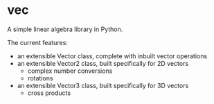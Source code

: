 # vec
A simple linear algebra library in Python.

The current features:
 - an extensible Vector class, complete with inbuilt vector operations
 - an extensible Vector2 class, built specifically for 2D vectors
    - complex number conversions
    - rotations
 - an extensible Vector3 class, built specifically for 3D vectors
    - cross products
